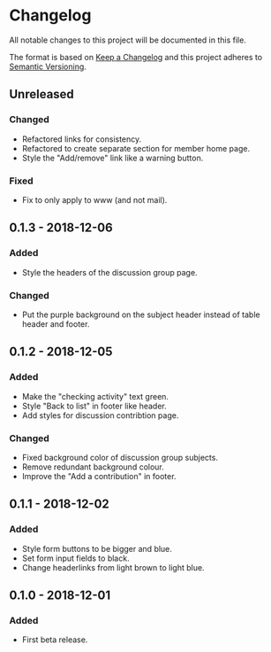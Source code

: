 # Changelog
All notable changes to this project will be documented in this file.

The format is based on [Keep a Changelog](http://keepachangelog.com/en/1.0.0/)
and this project adheres to [Semantic Versioning](http://semver.org/spec/v2.0.0.html).

## Unreleased

### Changed
 - Refactored links for consistency.
 - Refactored to create separate section for member home page.
 - Style the "Add/remove" link like a warning button.

 ### Fixed
 - Fix to only apply to www (and not mail).

## 0.1.3 - 2018-12-06

### Added
 - Style the headers of the discussion group page.
  
### Changed
 - Put the purple background on the subject header instead of table header and footer.

## 0.1.2 - 2018-12-05

### Added
 - Make the "checking activity" text green.
 - Style "Back to list" in footer like header.
 - Add styles for discussion contribtion page.

### Changed
 - Fixed background color of discussion group subjects.
 - Remove redundant background colour.
 - Improve the "Add a contribution" in footer.

## 0.1.1 - 2018-12-02
### Added
- Style form buttons to be bigger and blue.
- Set form input fields to black.
- Change headerlinks from light brown to light blue.

## 0.1.0 - 2018-12-01
### Added
- First beta release.
